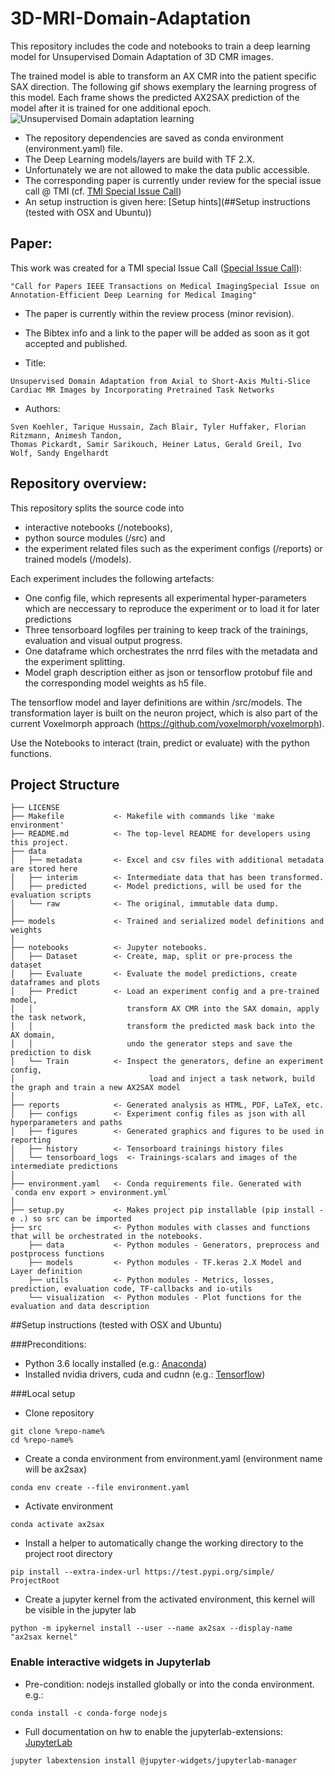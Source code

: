 3D-MRI-Domain-Adaptation
==============================

This repository includes the code and notebooks to train a deep learning model for Unsupervised Domain Adaptation of 3D CMR images.

The trained model is able to transform an AX CMR into the patient specific SAX direction.
The following gif shows exemplary the learning progress of this model. Each frame shows the predicted AX2SAX prediction of the model after it is trained for one additional epoch.
![Unsupervised Domain adaptation learning](https://github.com/Cardio-AI/3d-mri-domain-adaption/blob/master/reports/ax_sax_learning_example.gif "learning progress") 

- The repository dependencies are saved as conda environment (environment.yaml) file. 
- The Deep Learning models/layers are build with TF 2.X.
- Unfortunately we are not allowed to make the data public accessible. 
- The corresponding paper is currently under review for the special issue call @ TMI (cf. <a target="_blank" href="https://www.embs.org/wp-content/uploads/2020/04/Special_Issue_CFP_DL4MI.pdf">TMI Special Issue Call</a>)
- An setup instruction is given here: [Setup hints](##Setup instructions (tested with OSX and Ubuntu))




## Paper:
This work was created for a TMI special Issue Call (<a target="_blank" href="https://www.embs.org/wp-content/uploads/2020/04/Special_Issue_CFP_DL4MI.pdf">Special Issue Call</a>): 
```
"Call for Papers IEEE Transactions on Medical ImagingSpecial Issue on Annotation-Efficient Deep Learning for Medical Imaging"
```
- The paper is currently within the review process (minor revision).
- The Bibtex info and a link to the paper will be added as soon as it got accepted and published.

- Title:
```
Unsupervised Domain Adaptation from Axial to Short-Axis Multi-Slice Cardiac MR Images by Incorporating Pretrained Task Networks
```

- Authors:
```
Sven Koehler, Tarique Hussain, Zach Blair, Tyler Huffaker, Florian Ritzmann, Animesh Tandon,
Thomas Pickardt, Samir Sarikouch, Heiner Latus, Gerald Greil, Ivo Wolf, Sandy Engelhardt
```


## Repository overview:

This repository splits the source code into 
- interactive notebooks (/notebooks), 
- python source modules (/src) and 
- the experiment related files such as the experiment configs (/reports) or trained models (/models).

Each experiment includes the following artefacts:
- One config file, which represents all experimental hyper-parameters which are neccessary to reproduce the experiment or to load it for later predictions
- Three tensorboard logfiles per training to keep track of the trainings, evaluation and visual output progress. 
- One dataframe which orchestrates the nrrd files with the metadata and the experiment splitting. 
- Model graph description either as json or tensorflow protobuf file and the corresponding model weights as h5 file.

The tensorflow model and layer definitions are within /src/models. 
The transformation layer is built on the neuron project, which is also part of the current Voxelmorph approach (https://github.com/voxelmorph/voxelmorph).

Use the Notebooks to interact (train, predict or evaluate) with the python functions.


## Project Structure

    ├── LICENSE
    ├── Makefile           <- Makefile with commands like 'make environment'
    ├── README.md          <- The top-level README for developers using this project.
    ├── data
    │   ├── metadata       <- Excel and csv files with additional metadata are stored here
    │   ├── interim        <- Intermediate data that has been transformed.
    │   ├── predicted      <- Model predictions, will be used for the evaluation scripts
    │   └── raw            <- The original, immutable data dump.
    │
    ├── models             <- Trained and serialized model definitions and weights
    │
    ├── notebooks          <- Jupyter notebooks. 
    │   ├── Dataset        <- Create, map, split or pre-process the dataset
    │   ├── Evaluate       <- Evaluate the model predictions, create dataframes and plots
    │   ├── Predict        <- Load an experiment config and a pre-trained model, 
    │   │                     transform AX CMR into the SAX domain, apply the task network, 
    │   │                     transform the predicted mask back into the AX domain, 
    │   │                     undo the generator steps and save the prediction to disk   
    │   └── Train          <- Inspect the generators, define an experiment config,
    │                              load and inject a task network, build the graph and train a new AX2SAX model
    │
    ├── reports            <- Generated analysis as HTML, PDF, LaTeX, etc.
    │   ├── configs        <- Experiment config files as json with all hyperparameters and paths
    │   ├── figures        <- Generated graphics and figures to be used in reporting
    │   ├── history        <- Tensorboard trainings history files
    │   └── tensorboard_logs  <- Trainings-scalars and images of the intermediate predictions
    │
    ├── environment.yaml   <- Conda requirements file. Generated with `conda env export > environment.yml`
    │
    ├── setup.py           <- Makes project pip installable (pip install -e .) so src can be imported
    ├── src                <- Python modules with classes and functions that will be orchestrated in the notebooks.
        ├── data           <- Python modules - Generators, preprocess and postprocess functions
        ├── models         <- Python modules - TF.keras 2.X Model and Layer definition
        ├── utils          <- Python modules - Metrics, losses, prediction, evaluation code, TF-callbacks and io-utils
        └── visualization  <- Python modules - Plot functions for the evaluation and data description


##Setup instructions (tested with OSX and Ubuntu)

###Preconditions: 
- Python 3.6 locally installed 
(e.g.:  <a target="_blank" href="https://www.anaconda.com/download/#macos">Anaconda</a>)
- Installed nvidia drivers, cuda and cudnn 
(e.g.:  <a target="_blank" href="https://www.tensorflow.org/install/gpu">Tensorflow</a>)

###Local setup
- Clone repository
```
git clone %repo-name%
cd %repo-name%
```
- Create a conda environment from environment.yaml (environment name will be ax2sax)
```
conda env create --file environment.yaml
```

- Activate environment
```
conda activate ax2sax
```
- Install a helper to automatically change the working directory to the project root directory
```
pip install --extra-index-url https://test.pypi.org/simple/ ProjectRoot
```
- Create a jupyter kernel from the activated environment, this kernel will be visible in the jupyter lab
```
python -m ipykernel install --user --name ax2sax --display-name "ax2sax kernel"
```


### Enable interactive widgets in Jupyterlab

- Pre-condition: nodejs installed globally or into the conda environment. e.g.:
```
conda install -c conda-forge nodejs
```
- Full documentation on hw to enable the jupyterlab-extensions:
<a target="_blank" href="https://ipywidgets.readthedocs.io/en/latest/user_install.html#installing-the-jupyterlab-extension">JupyterLab</a>
```
jupyter labextension install @jupyter-widgets/jupyterlab-manager
```


